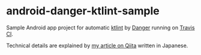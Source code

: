 # android-danger-ktlint-sample

Sample Android app project for automatic [ktlint](https://ktlint.github.io/) by [Danger](http://danger.systems/ruby/) running on [Travis CI](https://travis-ci.org/).

Technical details are explained by [my article on Qiita](https://qiita.com/kafumi/items/1a9f59d6f845808604df) written in Japanese.